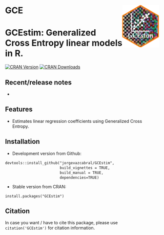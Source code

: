 # GCE <img src="man/figures/logo.png" align="right" height="138" alt="" />

GCEstim: Generalized Cross Entropy linear models in R.
====

<!-- badges: start -->
[![CRAN Version](https://www.r-pkg.org/badges/version/GCEstim)](https://cran.r-project.org/package=GCEstim)
[![CRAN Downloads](https://cranlogs.r-pkg.org/badges/GCEstim)](https://cran.r-project.org/package=GCEstim)
<!-- badges: end -->

## Recent/release notes

* 

## Features

* Estimates linear regression coefficients using Generalized Cross Entropy.

## Installation

* Development version from Github:
```
devtools::install_github("jorgevazcabral/GCEstim",
                         build_vignettes = TRUE,
                         build_manual = TRUE,
                         dependencies=TRUE)
```

* Stable version from CRAN:
```
install.packages("GCEstim")
```

## Citation

In case you want / have to cite this package, please use `citation('GCEstim')` for citation information.

